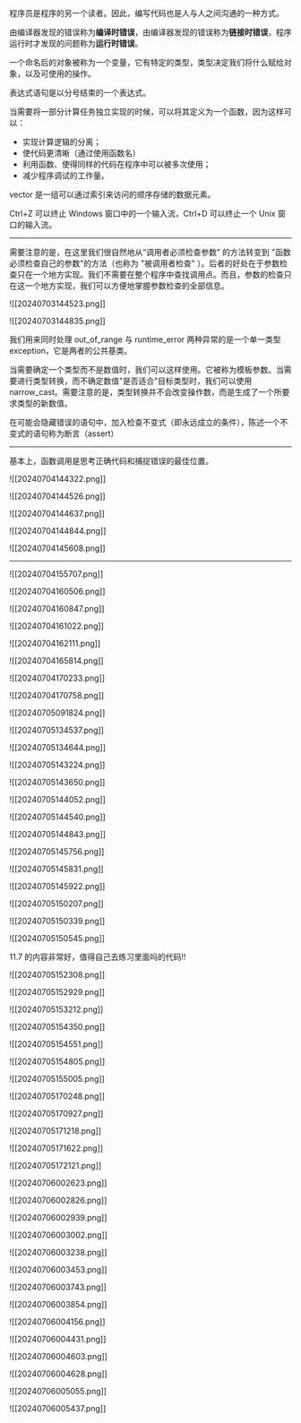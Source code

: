 程序员是程序的另一个读者。因此，编写代码也是人与人之间沟通的一种方式。

由编译器发现的错误称为**编译时错误**，由编译器发现的错误称为**链接时错误**，程序运行时才发现的问题称为**运行时错误**。

一个命名后的对象被称为一个变量，它有特定的类型，类型决定我们将什么赋给对象，以及可使用的操作。

表达式语句是以分号结束的一个表达式。

当需要将一部分计算任务独立实现的时候，可以将其定义为一个函数，因为这样可以：

- 实现计算逻辑的分离；
- 使代码更清晰（通过使用函数名）
- 利用函数、使得同样的代码在程序中可以被多次使用；
- 减少程序调试的工作量。

vector 是一组可以通过索引来访问的顺序存储的数据元素。

Ctrl+Z 可以终止 Windows 窗口中的一个输入流，Ctrl+D 可以终止一个 Unix 窗口的输入流。

---

需要注意的是，在这里我们很自然地从“调用者必须检查参数” 的方法转变到 "函数必须检查自己的参数"的方法（也称为 "被调用者检查" ）。后者的好处在于参数检查只在一个地方实现。我们不需要在整个程序中查找调用点。而且，参数的检查只在这一个地方实现，我们可以方便地掌握参数检查的全部信息。

![[20240703144523.png]]


![[20240703144835.png]]

我们用来同时处理 out_of_range 与 runtime_error 两种异常的是一个单一类型 exception，它是两者的公共基类。

当需要确定一个类型而不是数值时，我们可以这样使用。它被称为模板参数。当需要进行类型转换，而不确定数值"是否适合"目标类型时，我们可以使用 narrow_cast。需要注意的是，类型转换并不会改变操作数，而是生成了一个所要求类型的新数值。

在可能会隐藏错误的语句中，加入检查不变式（即永远成立的条件），陈述一个不变式的语句称为断言（assert）

---

基本上，函数调用是思考正确代码和捕捉错误的最佳位置。

![[20240704144322.png]]

![[20240704144526.png]]

![[20240704144637.png]]

![[20240704144844.png]]


![[20240704145608.png]]

---

![[20240704155707.png]]

![[20240704160506.png]]

![[20240704160847.png]]

![[20240704161022.png]]

![[20240704162111.png]]

![[20240704165814.png]]

![[20240704170233.png]]

![[20240704170758.png]]

![[20240705091824.png]]

![[20240705134537.png]]


![[20240705134644.png]]

![[20240705143224.png]]

![[20240705143650.png]]

![[20240705144052.png]]

![[20240705144540.png]]

![[20240705144843.png]]

![[20240705145756.png]]

![[20240705145831.png]]

![[20240705145922.png]]

![[20240705150207.png]]

![[20240705150339.png]]

![[20240705150545.png]]


11.7 的内容非常好，值得自己去练习里面吗的代码!!

![[20240705152308.png]]

![[20240705152929.png]]


![[20240705153212.png]]

![[20240705154350.png]]

![[20240705154551.png]]

![[20240705154805.png]]

![[20240705155005.png]]

![[20240705170248.png]]

![[20240705170927.png]]

![[20240705171218.png]]

![[20240705171622.png]]


![[20240705172121.png]]


![[20240706002623.png]]

![[20240706002826.png]]

![[20240706002939.png]]

![[20240706003002.png]]

![[20240706003238.png]]

![[20240706003453.png]]


![[20240706003743.png]]

![[20240706003854.png]]


![[20240706004156.png]]


![[20240706004431.png]]


![[20240706004603.png]]


![[20240706004628.png]]


![[20240706005055.png]]

![[20240706005437.png]]






